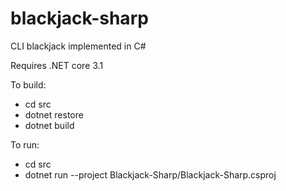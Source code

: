 # blackjack-sharp
CLI blackjack implemented in C#

Requires .NET core 3.1

To build:
* cd src
* dotnet restore
* dotnet build

To run:
* cd src
* dotnet run --project Blackjack-Sharp/Blackjack-Sharp.csproj
